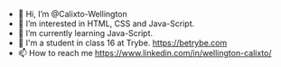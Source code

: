 - 👋 Hi, I’m @Calixto-Wellington
- 👀 I’m interested in HTML, CSS and Java-Script. 
- 🌱 I’m currently learning Java-Script.
- 💞️ I'm a student in class 16 at Trybe. https://betrybe.com
- 📫 How to reach me https://www.linkedin.com/in/wellington-calixto/

<!---
Calixto-Wellington/Calixto-Wellington is a ✨ special ✨ repository because its `README.md` (this file) appears on your GitHub profile.
You can click the Preview link to take a look at your changes.
--->
